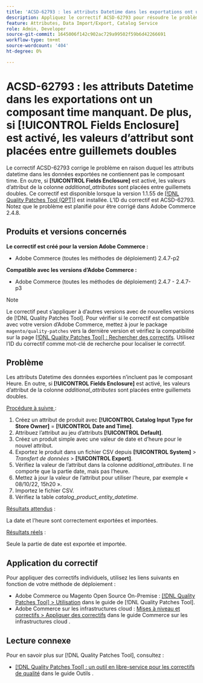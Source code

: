 ```yaml
---
title: 'ACSD-62793 : les attributs Datetime dans les exportations ont un composant time manquant. En outre, si **[!UICONTROL Fields Enclosure]** est activé, les valeurs d’attribut sont placées entre guillemets doubles'
description: Appliquez le correctif ACSD-62793 pour résoudre le problème d’Adobe Commerce en raison duquel les attributs datetime dans les données exportées ne comportent pas le composant time. En outre, si **[!UICONTROL Fields Enclosure]** est activé, les valeurs d’attribut de la colonne *additional_attributes* sont placées entre guillemets doubles.
feature: Attributes, Data Import/Export, Catalog Service
role: Admin, Developer
source-git-commit: 1645006f142c902ac729a99502f59b6d42266691
workflow-type: tm+mt
source-wordcount: '404'
ht-degree: 0%

---
```



# ACSD-62793 : les attributs Datetime dans les exportations ont un composant time manquant. De plus, si **[!UICONTROL Fields Enclosure]** est activé, les valeurs d’attribut sont placées entre guillemets doubles

Le correctif ACSD-62793 corrige le problème en raison duquel les attributs datetime dans les données exportées ne contiennent pas le composant time. En outre, si **[!UICONTROL Fields Enclosure]** est activé, les valeurs d’attribut de la colonne *additional_attributes* sont placées entre guillemets doubles. Ce correctif est disponible lorsque la version 1.1.55 de [[!DNL Quality Patches Tool (QPT)]](/help/tools/quality-patches-tool/quality-patches-tool-to-self-serve-quality-patches.md) est installée. L’ID du correctif est ACSD-62793. Notez que le problème est planifié pour être corrigé dans Adobe Commerce 2.4.8.

## Produits et versions concernés

**Le correctif est créé pour la version Adobe Commerce :**

* Adobe Commerce (toutes les méthodes de déploiement) 2.4.7-p2

**Compatible avec les versions d’Adobe Commerce :**

* Adobe Commerce (toutes les méthodes de déploiement) 2.4.7 - 2.4.7-p3

>[!NOTE]
>
>Le correctif peut s’appliquer à d’autres versions avec de nouvelles versions de [!DNL Quality Patches Tool]. Pour vérifier si le correctif est compatible avec votre version d’Adobe Commerce, mettez à jour le package `magento/quality-patches` vers la dernière version et vérifiez la compatibilité sur la page [[!DNL Quality Patches Tool] : Rechercher des correctifs](https://experienceleague.adobe.com/tools/commerce-quality-patches/index.html). Utilisez l’ID du correctif comme mot-clé de recherche pour localiser le correctif.

## Problème

Les attributs Datetime des données exportées n’incluent pas le composant Heure. En outre, si **[!UICONTROL Fields Enclosure]** est activé, les valeurs d’attribut de la colonne *additional_attributes* sont placées entre guillemets doubles.

<u>Procédure à suivre </u> :

1. Créez un attribut de produit avec **[!UICONTROL Catalog Input Type for Store Owner]** = **[!UICONTROL Date and Time]**.
1. Attribuez l’attribut au jeu d’attributs **[!UICONTROL Default]**.
1. Créez un produit simple avec une valeur de date et d’heure pour le nouvel attribut.
1. Exportez le produit dans un fichier CSV depuis **[!UICONTROL System]** > *Transfert de données* > **[!UICONTROL Export]**.
1. Vérifiez la valeur de l’attribut dans la colonne *additional_attributes*. Il ne comporte que la partie date, mais pas l’heure.
1. Mettez à jour la valeur de l’attribut pour utiliser l’heure, par exemple « 08/10/22, 15h20 ».
1. Importez le fichier CSV.
1. Vérifiez la table *catalog_product_entity_datetime*.

<u>Résultats attendus</u> :

La date et l’heure sont correctement exportées et importées.

<u>Résultats réels</u> :

Seule la partie de date est exportée et importée.

## Application du correctif

Pour appliquer des correctifs individuels, utilisez les liens suivants en fonction de votre méthode de déploiement :

* Adobe Commerce ou Magento Open Source On-Premise : [[!DNL Quality Patches Tool] > Utilisation](/help/tools/quality-patches-tool/usage.md) dans le guide de [!DNL Quality Patches Tool].
* Adobe Commerce sur les infrastructures cloud : [Mises à niveau et correctifs > Appliquer des correctifs](https://experienceleague.adobe.com/docs/commerce-cloud-service/user-guide/develop/upgrade/apply-patches.html) dans le guide Commerce sur les infrastructures cloud .


## Lecture connexe

Pour en savoir plus sur [!DNL Quality Patches Tool], consultez :

* [[!DNL Quality Patches Tool] : un outil en libre-service pour les correctifs de qualité](/help/tools/quality-patches-tool/quality-patches-tool-to-self-serve-quality-patches.md) dans le guide Outils .
